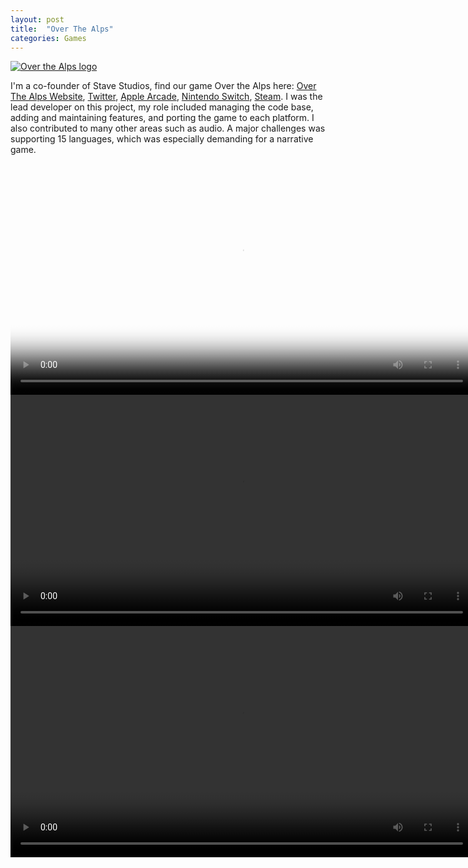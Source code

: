 ```yaml
---
layout: post
title:  "Over The Alps"
categories: Games
---
```


[![Over the Alps logo]({{site.url}}/assets/img/otaScreenshot1.webp)]({{site.url}}/games/2020/05/01/over-the-alps.html)

I'm a co-founder of Stave Studios, find our game Over the Alps here: [Over The Alps Website](https://overthealpsgame.com/), [Twitter](https://twitter.com/overthealpsgame), [Apple Arcade](https://apple.co/-OverTheAlps), [Nintendo Switch](https://apple.co/-OverTheAlps), [Steam](https://store.steampowered.com/app/1227400/Over_the_Alps/).
I was the lead developer on this project, my role included managing the code base, adding and maintaining features, and porting the game to each platform. I also contributed to many other areas such as audio. A major challenges was supporting 15 languages, which was especially demanding for a narrative game.



<video controls poster="{{site.url}}/assets/img/otaVideoStart.webp" width="740">
  <source src="{{site.url}}/assets/video/KOTM_Out_Now_Trailer.mp4" type="video/mp4">
</video>



<video controls autoplay loop width="740">
  <source src="{{site.url}}/assets/video/Observatory.webm" type="video/webm">
</video>



<video controls autoplay loop width="740">
  <source src="{{site.url}}/assets/video/trainstation.webm" type="video/webm">
</video>
